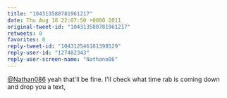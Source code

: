 ```yaml
---
title: "104313580781961217"
date: Thu Aug 18 22:07:50 +0000 2011
original-tweet-id: "104313580781961217"
retweets: 0
favorites: 0
reply-tweet-id: "104312546181398529"
reply-user-id: "127482343"
reply-user-screen-name: "Nathano86"
---
```

<a href="https://twitter.com/Nathan086">@Nathan086</a> yeah that'll be fine. I'll check what time rab is coming down and drop you a text,
